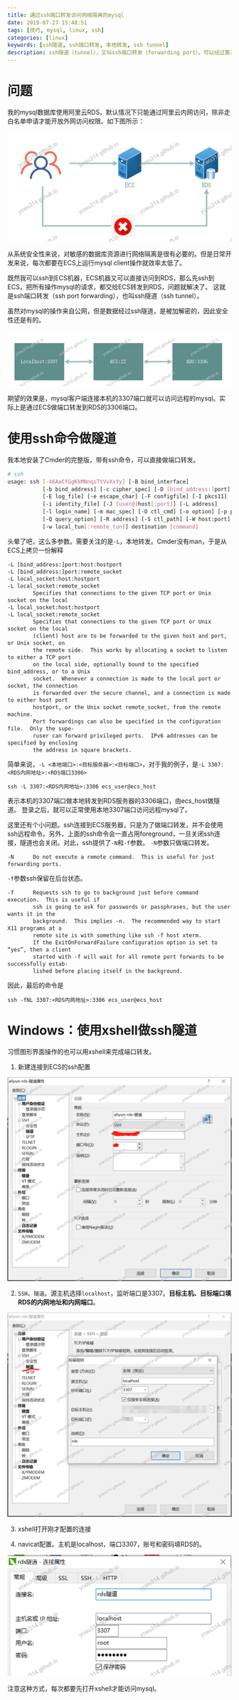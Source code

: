 ```yaml
---
title: 通过ssh端口转发访问网络隔离的mysql
date: 2019-07-27 15:48:51
tags: [技巧, mysql, linux, ssh]
categories: [linux]
keywords: [ssh隧道, ssh端口转发, 本地转发, ssh tunnel]
description: ssh隧道（tunnel），又叫ssh端口转发（forwarding port）。可以经过第三方主机，实现隔离网络的数据访问。
---
```


# 问题

我的mysql数据库使用阿里云RDS，默认情况下只能通过阿里云内网访问，除非走白名单申请才能开放外网访问权限。如下图所示：


![ssh转发.png](ssh转发.png)



从系统安全性来说，对敏感的数据库资源进行网络隔离是很有必要的。但是日常开发来说，每次都要在ECS上运行mysql client操作就效率太低了。

既然我可以ssh到ECS机器，ECS机器又可以直接访问到RDS，那么先ssh到ECS，把所有操作mysql的请求，都交给ECS转发到RDS，问题就解决了。
这就是ssh端口转发（ssh port forwarding），也叫ssh隧道（ssh tunnel）。

虽然对mysql的操作来自公网，但是数据经过ssh隧道，是被加解密的，因此安全性还是有的。



![ssh转发2.png](ssh转发2.png)


期望的效果是，mysql客户端连接本机的3307端口就可以访问远程的mysql。实际上是通过ECS做端口转发到RDS的3306端口。

# 使用ssh命令做隧道

我本地安装了Cmder的完整版，带有ssh命令，可以直接做端口转发。

```bash
# ssh
usage: ssh [-46AaCfGgKkMNnqsTtVvXxYy] [-B bind_interface]
           [-b bind_address] [-c cipher_spec] [-D [bind_address:]port]
           [-E log_file] [-e escape_char] [-F configfile] [-I pkcs11]
           [-i identity_file] [-J [user@]host[:port]] [-L address]
           [-l login_name] [-m mac_spec] [-O ctl_cmd] [-o option] [-p port]
           [-Q query_option] [-R address] [-S ctl_path] [-W host:port]
           [-w local_tun[:remote_tun]] destination [command]
```

头晕了吧，这么多参数。需要关注的是`-L`，本地转发。Cmder没有man，于是从ECS上拷贝一份解释
```
-L [bind_address:]port:host:hostport
-L [bind_address:]port:remote_socket
-L local_socket:host:hostport
-L local_socket:remote_socket
        Specifies that connections to the given TCP port or Unix socket on the local
-L local_socket:host:hostport
-L local_socket:remote_socket
        Specifies that connections to the given TCP port or Unix socket on the local
        (client) host are to be forwarded to the given host and port, or Unix socket, on
        the remote side.  This works by allocating a socket to listen to either a TCP port
        on the local side, optionally bound to the specified bind_address, or to a Unix
        socket.  Whenever a connection is made to the local port or socket, the connection
        is forwarded over the secure channel, and a connection is made to either host port
        hostport, or the Unix socket remote_socket, from the remote machine.
        Port forwardings can also be specified in the configuration file.  Only the supe‐
        ruser can forward privileged ports.  IPv6 addresses can be specified by enclosing
        the address in square brackets.
```

简单来说，`-L <本地端口>:<目标服务器>:<目标端口>`，对于我的例子，是`-L 3307:<RDS内网地址>:<RDS端口3306>`
```
ssh -L 3307:<RDS内网地址>:3306 ecs_user@ecs_host
```
表示本机的3307端口做本地转发到RDS服务器的3306端口，由ecs_host做隧道。
登录之后，就可以正常使用本地3307端口访问远程mysql了。

这里还有个小问题。ssh连接到ECS服务器，只是为了做端口转发，并不会使用ssh远程命令。另外，上面的ssh命令会一直占用foreground，一旦关闭ssh连接，隧道也会关闭。对此，ssh提供了`-N`和`-f`参数。
`-N`参数只做端口转发。
```
-N      Do not execute a remote command.  This is useful for just forwarding ports.
```
`-f`参数ssh保留在后台状态。
```
-f      Requests ssh to go to background just before command execution.  This is useful if
        ssh is going to ask for passwords or passphrases, but the user wants it in the
        background.  This implies -n.  The recommended way to start X11 programs at a
        remote site is with something like ssh -f host xterm.
        If the ExitOnForwardFailure configuration option is set to “yes”, then a client
        started with -f will wait for all remote port forwards to be successfully estab‐
        lished before placing itself in the background.
```
因此，最后的命令是
```
ssh -fNL 3307:<RDS内网地址>:3306 ecs_user@ecs_host
```

# Windows：使用xshell做ssh隧道

习惯图形界面操作的也可以用xshell来完成端口转发。

1. 新建连接到ECS的ssh配置


![ssh配置.png](ssh配置.png)



2. `SSH`、`隧道`。源主机选择`localhost`，监听端口是3307。**目标主机、目标端口填RDS的内网地址和内网端口**。


![ssh隧道配置.png](ssh隧道配置.png)



3. xshell打开刚才配置的连接

4. navicat配置。主机是localhost，端口3307，账号和密码填RDS的。


![navicat.png](navicat.png)



注意这种方式，每次都要先打开xshell才能访问mysql。

